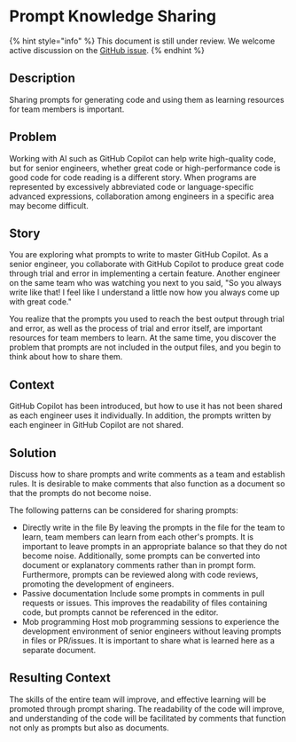 # Prompt Knowledge Sharing

{% hint style="info" %}
This document is still under review. We welcome active discussion on the [GitHub issue](https://github.com/AI-Native-Development/docs/issues/8).
{% endhint %}

## Description

Sharing prompts for generating code and using them as learning resources for team members is important.

## Problem

Working with AI such as GitHub Copilot can help write high-quality code, but for senior engineers, whether great code or high-performance code is good code for code reading is a different story. When programs are represented by excessively abbreviated code or language-specific advanced expressions, collaboration among engineers in a specific area may become difficult.

## Story

You are exploring what prompts to write to master GitHub Copilot. As a senior engineer, you collaborate with GitHub Copilot to produce great code through trial and error in implementing a certain feature. Another engineer on the same team who was watching you next to you said, "So you always write like that! I feel like I understand a little now how you always come up with great code."

You realize that the prompts you used to reach the best output through trial and error, as well as the process of trial and error itself, are important resources for team members to learn. At the same time, you discover the problem that prompts are not included in the output files, and you begin to think about how to share them.

## Context

GitHub Copilot has been introduced, but how to use it has not been shared as each engineer uses it individually. In addition, the prompts written by each engineer in GitHub Copilot are not shared.

## Solution

Discuss how to share prompts and write comments as a team and establish rules. It is desirable to make comments that also function as a document so that the prompts do not become noise.

The following patterns can be considered for sharing prompts:

* Directly write in the file
  By leaving the prompts in the file for the team to learn, team members can learn from each other's prompts. It is important to leave prompts in an appropriate balance so that they do not become noise. Additionally, some prompts can be converted into document or explanatory comments rather than in prompt form. Furthermore, prompts can be reviewed along with code reviews, promoting the development of engineers.
* Passive documentation
  Include some prompts in comments in pull requests or issues. This improves the readability of files containing code, but prompts cannot be referenced in the editor.
* Mob programming
  Host mob programming sessions to experience the development environment of senior engineers without leaving prompts in files or PR/issues. It is important to share what is learned here as a separate document.

## Resulting Context

The skills of the entire team will improve, and effective learning will be promoted through prompt sharing. The readability of the code will improve, and understanding of the code will be facilitated by comments that function not only as prompts but also as documents.
